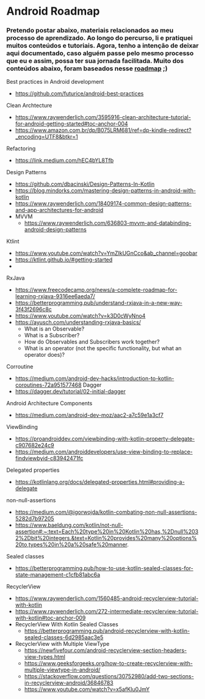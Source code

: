 # Android Roadmap
### Pretendo postar abaixo, materiais relacionados ao meu processo de aprendizado. Ao longo do percurso, li e pratiquei muitos conteúdos e tutoriais. Agora, tenho a intenção de deixar aqui documentado, caso alguém passe pelo mesmo processo que eu e assim, possa ter sua jornada facilitada. Muito dos conteúdos abaixo, foram baseados nesse [roadmap](https://trello.com/b/fsc44tYh/android-developer-roadmap) ;)

Best practices in Android development
  - https://github.com/futurice/android-best-practices

Clean Archtecture 
  - https://www.raywenderlich.com/3595916-clean-architecture-tutorial-for-android-getting-started#toc-anchor-004
  - https://www.amazon.com.br/dp/B075LRM681/ref=dp-kindle-redirect?_encoding=UTF8&btkr=1

Refactoring 
  -  https://link.medium.com/hEC4bYL8Tfb 

Design Patterns
  - https://github.com/dbacinski/Design-Patterns-In-Kotlin
  - https://blog.mindorks.com/mastering-design-patterns-in-android-with-kotlin
  - https://www.raywenderlich.com/18409174-common-design-patterns-and-app-architectures-for-android
  - MVVM
    - https://www.raywenderlich.com/636803-mvvm-and-databinding-android-design-patterns

Ktlint 
  - https://www.youtube.com/watch?v=YmZIkUGnCco&ab_channel=goobar
  - https://ktlint.github.io/#getting-started
  - 
RxJava
  - https://www.freecodecamp.org/news/a-complete-roadmap-for-learning-rxjava-9316ee6aeda7/
  - https://betterprogramming.pub/understand-rxjava-in-a-new-way-3f43f2696c8c
  - https://www.youtube.com/watch?v=k3D0cWyNno4
  - https://ayusch.com/understanding-rxjava-basics/
    - What is an Observable?
    - What is a Subscriber?
    - How do Observables and Subscribers work together?
    - What is an operator (not the specific functionality, but what an operator does)?

Corroutine
  - https://medium.com/android-dev-hacks/introduction-to-kotlin-coroutines-72a951577468
Dagger
  - https://dagger.dev/tutorial/02-initial-dagger

Android Architecture Components
 - https://medium.com/android-dev-moz/aac2-a7c59e1a3cf7

ViewBinding 
 - https://proandroiddev.com/viewbinding-with-kotlin-property-delegate-c907682e24c9
 - https://medium.com/androiddevelopers/use-view-binding-to-replace-findviewbyid-c83942471fc

Delegated properties 
  - https://kotlinlang.org/docs/delegated-properties.html#providing-a-delegate 

non-null-assertions
  - https://medium.com/@igorwojda/kotlin-combating-non-null-assertions-5282d7b97205
  - https://www.baeldung.com/kotlin/not-null-assertion#:~:text=Each%20type%20in%20Kotlin%20has,%2Dnull%2032%2Dbit%20integers.&text=Kotlin%20provides%20many%20options%20to,types%20in%20a%20safe%20manner.

Sealed classes
  - https://betterprogramming.pub/how-to-use-kotlin-sealed-classes-for-state-management-c1cfb81abc6a

RecyclerView
  - https://www.raywenderlich.com/1560485-android-recyclerview-tutorial-with-kotlin
  - https://www.raywenderlich.com/272-intermediate-recyclerview-tutorial-with-kotlin#toc-anchor-009
  - RecyclerView With Kotlin Sealed Classes
    - https://betterprogramming.pub/android-recyclerview-with-kotlin-sealed-classes-6d2985aac3e5  
  - RecyclerView with Multiple ViewType
    - https://newfivefour.com/android-recyclerview-section-headers-view-types.html 
    - https://www.geeksforgeeks.org/how-to-create-recyclerview-with-multiple-viewtype-in-android/
    - https://stackoverflow.com/questions/30752980/add-two-sections-in-recyclerview-android/36846783
    - https://www.youtube.com/watch?v=x5afKIu0JmY

